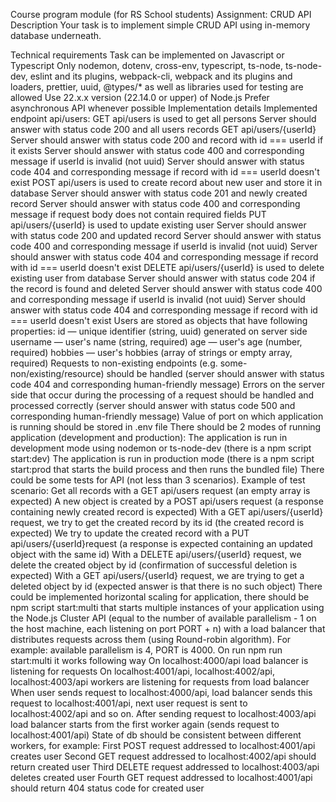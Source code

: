 Course program module (for RS School students)
Assignment: CRUD API
Description
Your task is to implement simple CRUD API using in-memory database underneath.

Technical requirements
Task can be implemented on Javascript or Typescript
Only nodemon, dotenv, cross-env, typescript, ts-node, ts-node-dev, eslint and its plugins, webpack-cli, webpack and its plugins and loaders, prettier, uuid, @types/* as well as libraries used for testing are allowed
Use 22.x.x version (22.14.0 or upper) of Node.js
Prefer asynchronous API whenever possible
Implementation details
Implemented endpoint api/users:
GET api/users is used to get all persons
Server should answer with status code 200 and all users records
GET api/users/{userId}
Server should answer with status code 200 and record with id === userId if it exists
Server should answer with status code 400 and corresponding message if userId is invalid (not uuid)
Server should answer with status code 404 and corresponding message if record with id === userId doesn't exist
POST api/users is used to create record about new user and store it in database
Server should answer with status code 201 and newly created record
Server should answer with status code 400 and corresponding message if request body does not contain required fields
PUT api/users/{userId} is used to update existing user
Server should answer with status code 200 and updated record
Server should answer with status code 400 and corresponding message if userId is invalid (not uuid)
Server should answer with status code 404 and corresponding message if record with id === userId doesn't exist
DELETE api/users/{userId} is used to delete existing user from database
Server should answer with status code 204 if the record is found and deleted
Server should answer with status code 400 and corresponding message if userId is invalid (not uuid)
Server should answer with status code 404 and corresponding message if record with id === userId doesn't exist
Users are stored as objects that have following properties:
id — unique identifier (string, uuid) generated on server side
username — user's name (string, required)
age — user's age (number, required)
hobbies — user's hobbies (array of strings or empty array, required)
Requests to non-existing endpoints (e.g. some-non/existing/resource) should be handled (server should answer with status code 404 and corresponding human-friendly message)
Errors on the server side that occur during the processing of a request should be handled and processed correctly (server should answer with status code 500 and corresponding human-friendly message)
Value of port on which application is running should be stored in .env file
There should be 2 modes of running application (development and production):
The application is run in development mode using nodemon or ts-node-dev (there is a npm script start:dev)
The application is run in production mode (there is a npm script start:prod that starts the build process and then runs the bundled file)
There could be some tests for API (not less than 3 scenarios). Example of test scenario:
Get all records with a GET api/users request (an empty array is expected)
A new object is created by a POST api/users request (a response containing newly created record is expected)
With a GET api/users/{userId} request, we try to get the created record by its id (the created record is expected)
We try to update the created record with a PUT api/users/{userId}request (a response is expected containing an updated object with the same id)
With a DELETE api/users/{userId} request, we delete the created object by id (confirmation of successful deletion is expected)
With a GET api/users/{userId} request, we are trying to get a deleted object by id (expected answer is that there is no such object)
There could be implemented horizontal scaling for application, there should be npm script start:multi that starts multiple instances of your application using the Node.js Cluster API (equal to the number of available parallelism - 1 on the host machine, each listening on port PORT + n) with a load balancer that distributes requests across them (using Round-robin algorithm). For example: available parallelism is 4, PORT is 4000. On run npm run start:multi it works following way
On localhost:4000/api load balancer is listening for requests
On localhost:4001/api, localhost:4002/api, localhost:4003/api workers are listening for requests from load balancer
When user sends request to localhost:4000/api, load balancer sends this request to localhost:4001/api, next user request is sent to localhost:4002/api and so on.
After sending request to localhost:4003/api load balancer starts from the first worker again (sends request to localhost:4001/api)
State of db should be consistent between different workers, for example:
First POST request addressed to localhost:4001/api creates user
Second GET request addressed to localhost:4002/api should return created user
Third DELETE request addressed to localhost:4003/api deletes created user
Fourth GET request addressed to localhost:4001/api should return 404 status code for created user